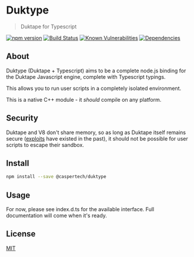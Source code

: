 # Duktype

> Duktape for Typescript

[![npm version](https://badge.fury.io/js/%40caspertech%2Fduktype.svg)](https://badge.fury.io/js/%40caspertech%2Fduktype)
[![Build Status](https://travis-ci.org/CasperTech/duktype.svg?branch=master)](https://travis-ci.org/CasperTech/duktype)
[![Known Vulnerabilities](https://snyk.io/test/npm/@caspertech/duktype/badge.svg)](https://snyk.io/test/npm/@caspertech/duktype)
[![Dependencies](https://david-dm.org/CasperTech/duktype.svg)](https://david-dm.org/CasperTech/duktype.svg)

## About

Duktype (Duktape + Typescript) aims to be a complete node.js binding for the Duktape Javascript engine, complete with Typescript typings.

This allows you to run user scripts in a completely isolated environment.

This is a native C++ module - it *should* compile on any platform.

## Security

Duktape and V8 don't share memory, so as long as Duktape itself remains secure ([exploits]([https://elakkod.se/blog/write-up-sec-t-2019-mirc2077/]) have existed in the past), it should not be possible for user scripts to escape their sandbox.

## Install

```bash
npm install --save @caspertech/duktype
```

## Usage

For now, please see index.d.ts for the available interface. Full documentation will come when it's ready.

## License

[MIT](http://vjpr.mit-license.org)